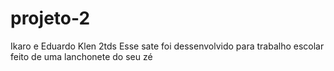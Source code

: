 # projeto-2
Ikaro e Eduardo Klen
2tds 
Esse sate foi dessenvolvido para trabalho escolar feito de uma lanchonete do seu zé 
